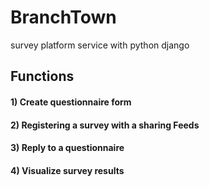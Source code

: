 # BranchTown
survey platform service with python django


## Functions
#### 1) Create questionnaire form
#### 2) Registering a survey with a sharing Feeds
#### 3) Reply to a questionnaire
#### 4) Visualize survey results
